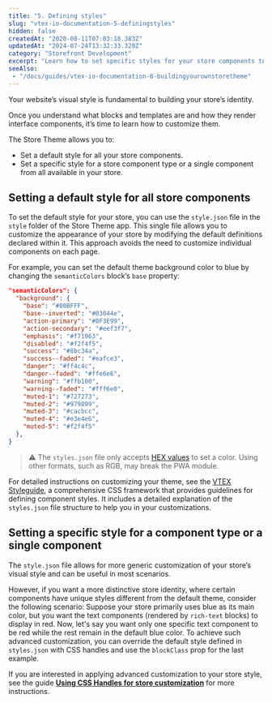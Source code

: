 ```yaml
---
title: "5. Defining styles"
slug: "vtex-io-documentation-5-definingstyles"
hidden: false
createdAt: "2020-08-11T07:03:18.383Z"
updatedAt: "2024-07-24T13:32:33.320Z"
category: "Storefront Development"
excerpt: "Learn how to set specific styles for your store components to enhance your store's user experience."
seeAlso:
 - "/docs/guides/vtex-io-documentation-6-buildingyourownstoretheme"
---
```


Your website’s visual style is fundamental to building your store’s identity.

Once you understand what blocks and templates are and how they render interface components, it’s time to learn how to customize them.

The Store Theme allows you to:

- Set a default style for all your store components.
- Set a specific style for a store component type or a single component from all available in your store.

## Setting a default style for all store components

To set the default style for your store, you can use the `style.json` file in the `style` folder of the Store Theme app. This single file allows you to customize the appearance of your store by modifying the default definitions declared within it. This approach avoids the need to customize individual components on each page.

For example, you can set the default theme background color to blue by changing the `semanticColors` block’s `base` property:

```json
"semanticColors": {
  "background": {
    "base": "#00BFFF",
    "base--inverted": "#03044e",
    "action-primary": "#0F3E99",
    "action-secondary": "#eef3f7",
    "emphasis": "#f71963",
    "disabled": "#f2f4f5",
    "success": "#8bc34a",
    "success--faded": "#eafce3",
    "danger": "#ff4c4c",
    "danger--faded": "#ffe6e6",
    "warning": "#ffb100",
    "warning--faded": "#fff6e0",
    "muted-1": "#727273",
    "muted-2": "#979899",
    "muted-3": "#cacbcc",
    "muted-4": "#e3e4e6",
    "muted-5": "#f2f4f5"
  },
}
```

> ⚠ The `styles.json` file only accepts [HEX values](https://www.w3schools.com/html/html_colors_hex.asp) to set a color. Using other formats, such as RGB, may break the PWA module.

For detailed instructions on customizing your theme, see the [VTEX Styleguide](https://styleguide.vtex.com/#/Styles), a comprehensive CSS framework that provides guidelines for defining component styles. It includes a detailed explanation of the `styles.json` file structure to help you in your customizations.

## Setting a specific style for a component type or a single component

The `style.json` file allows for more generic customization of your store’s visual style and can be useful in most scenarios.

However, if you want a more distinctive store identity, where certain components have unique styles different from the default theme, consider the following scenario: Suppose your store primarily uses blue as its main color, but you want the text components (rendered by `rich-text` blocks) to display in red. Now, let's say you want only one specific text component to be red while the rest remain in the default blue color. To achieve such advanced customization, you can override the default style defined in `styles.json` with CSS handles and use the `blockClass` prop for the last example.

If you are interested in applying advanced customization to your store style, see the guide [**Using CSS Handles for store customization**](https://developers.vtex.com/docs/guides/vtex-io-documentation-using-css-handles-for-store-customization/) for more instructions.
